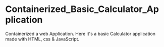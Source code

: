 # Containerized_Basic_Calculator_Application
Containerized a web Application. Here it's a basic Calculator application made with HTML, css & JavaScript.

